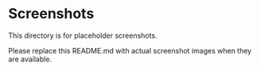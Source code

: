 # Screenshots

This directory is for placeholder screenshots.

Please replace this README.md with actual screenshot images when they are available.
